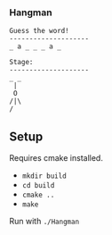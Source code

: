 ### Hangman
```
Guess the word!
--------------------
_ a _ _ _ a _ 

Stage:
--------------------
_ _
 |
 O
/|\
/
```

## Setup
Requires cmake installed.

- `mkdir build`
- `cd build`
- `cmake ..`
- `make`

Run with `./Hangman`
